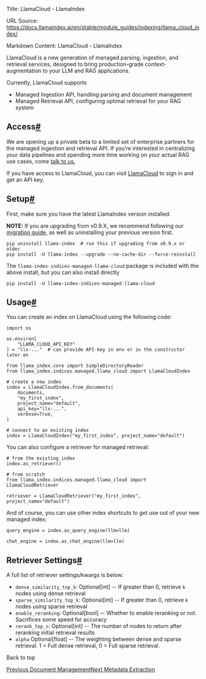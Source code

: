 Title: LlamaCloud - LlamaIndex

URL Source: https://docs.llamaindex.ai/en/stable/module_guides/indexing/llama_cloud_index/

Markdown Content:
LlamaCloud - LlamaIndex


LlamaCloud is a new generation of managed parsing, ingestion, and retrieval services, designed to bring production-grade context-augmentation to your LLM and RAG applications.

Currently, LlamaCloud supports

*   Managed Ingestion API, handling parsing and document management
*   Managed Retrieval API, configuring optimal retrieval for your RAG system

Access[#](https://docs.llamaindex.ai/en/stable/module_guides/indexing/llama_cloud_index/#access "Permanent link")
-----------------------------------------------------------------------------------------------------------------

We are opening up a private beta to a limited set of enterprise partners for the managed ingestion and retrieval API. If you’re interested in centralizing your data pipelines and spending more time working on your actual RAG use cases, come [talk to us.](https://www.llamaindex.ai/contact)

If you have access to LlamaCloud, you can visit [LlamaCloud](https://cloud.llamaindex.ai/) to sign in and get an API key.

Setup[#](https://docs.llamaindex.ai/en/stable/module_guides/indexing/llama_cloud_index/#setup "Permanent link")
---------------------------------------------------------------------------------------------------------------

First, make sure you have the latest LlamaIndex version installed.

**NOTE:** If you are upgrading from v0.9.X, we recommend following our [migration guide](https://docs.llamaindex.ai/en/stable/getting_started/v0_10_0_migration/), as well as uninstalling your previous version first.

```
pip uninstall llama-index  # run this if upgrading from v0.9.x or older
pip install -U llama-index --upgrade --no-cache-dir --force-reinstall
```

The `llama-index-indices-managed-llama-cloud` package is included with the above install, but you can also install directly

```
pip install -U llama-index-indices-managed-llama-cloud
```

Usage[#](https://docs.llamaindex.ai/en/stable/module_guides/indexing/llama_cloud_index/#usage "Permanent link")
---------------------------------------------------------------------------------------------------------------

You can create an index on LlamaCloud using the following code:

```
import os

os.environ[
    "LLAMA_CLOUD_API_KEY"
] = "llx-..."  # can provide API-key in env or in the constructor later on

from llama_index.core import SimpleDirectoryReader
from llama_index.indices.managed.llama_cloud import LlamaCloudIndex

# create a new index
index = LlamaCloudIndex.from_documents(
    documents,
    "my_first_index",
    project_name="default",
    api_key="llx-...",
    verbose=True,
)

# connect to an existing index
index = LlamaCloudIndex("my_first_index", project_name="default")
```

You can also configure a retriever for managed retrieval:

```
# from the existing index
index.as_retriever()

# from scratch
from llama_index.indices.managed.llama_cloud import LlamaCloudRetriever

retriever = LlamaCloudRetriever("my_first_index", project_name="default")
```

And of course, you can use other index shortcuts to get use out of your new managed index:

```
query_engine = index.as_query_engine(llm=llm)

chat_engine = index.as_chat_engine(llm=llm)
```

Retriever Settings[#](https://docs.llamaindex.ai/en/stable/module_guides/indexing/llama_cloud_index/#retriever-settings "Permanent link")
-----------------------------------------------------------------------------------------------------------------------------------------

A full list of retriever settings/kwargs is below:

*   `dense_similarity_top_k`: Optional\[int\] -- If greater than 0, retrieve `k` nodes using dense retrieval
*   `sparse_similarity_top_k`: Optional\[int\] -- If greater than 0, retrieve `k` nodes using sparse retrieval
*   `enable_reranking`: Optional\[bool\] -- Whether to enable reranking or not. Sacrifices some speed for accuracy
*   `rerank_top_n`: Optional\[int\] -- The number of nodes to return after reranking initial retrieval results
*   `alpha` Optional\[float\] -- The weighting between dense and sparse retrieval. 1 = Full dense retrieval, 0 = Full sparse retrieval.

Back to top

[Previous Document Management](https://docs.llamaindex.ai/en/stable/module_guides/indexing/document_management/)[Next Metadata Extraction](https://docs.llamaindex.ai/en/stable/module_guides/indexing/metadata_extraction/)
